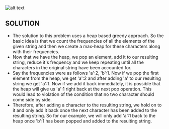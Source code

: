![alt text](https://raw.githubusercontent.com/DivyaGodayal/CoderChef-Kitchen/master/Images/Reorder_Strings.png)


## SOLUTION

* The solution to this problem uses a heap based greedy approach. So the basic idea is that we count the frequencies of all the elements of the given string and then we create a max-heap for these characters along with their frequencies.
* Now that we have the heap, we pop an element, add it to our resulting string, reduce it's frequency and we keep repeating until all the characters in the original string have been accounted for. 
* Say the frequencies were as follows 'a':2, 'b':1. Now if we pop the first element from the heap, we get 'a':2 and after adding 'a' to our resulting string we get 'a':1. Now if we add it back immediately, it is possible that the heap will give us 'a':1 right back at the next pop operation. This would lead to violation of the condition that no two character should come side by side. 
* Therefore, after adding a character to the resulting string, we hold on to it and only add it back once the next character has been added to the resulting string. So for our example, we will only add 'a':1 back to the heap once 'b':1 has been popped and added to the resulting string. 
